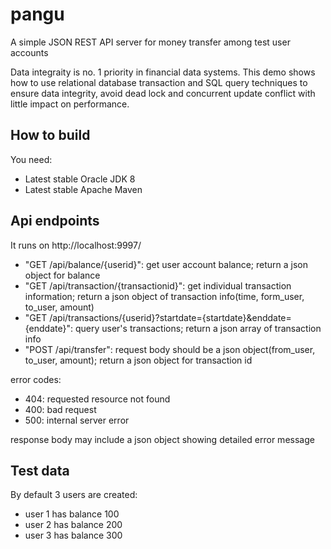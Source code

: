# pangu
A simple JSON REST API server for money transfer among test user accounts

Data integraity is no. 1 priority in financial data systems.
This demo shows how to use relational database transaction and SQL query techniques to ensure data integrity, avoid dead lock and concurrent update conflict with little impact on performance.

## How to build
You need:
* Latest stable Oracle JDK 8
* Latest stable Apache Maven

## Api endpoints
It runs on http://localhost:9997/
* "GET /api/balance/{userid}": get user account balance; return a json object for balance
* "GET /api/transaction/{transactionid}": get individual transaction information; return a json object of transaction info(time, form_user, to_user, amount)
* "GET /api/transactions/{userid}?startdate={startdate}&enddate={enddate}": query user's transactions; return a json array of transaction info
* "POST /api/transfer": request body should be a json object(from_user, to_user, amount); return a json object for transaction id

error codes:
* 404: requested resource not found
* 400: bad request
* 500: internal server error

response body may include a json object showing detailed error message 

## Test data
By default 3 users are created:
* user 1 has balance 100
* user 2 has balance 200
* user 3 has balance 300
